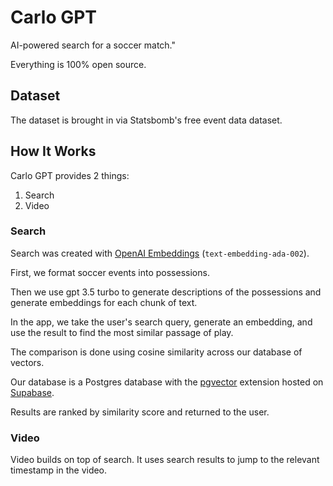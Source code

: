 # Carlo GPT

AI-powered search for a soccer match."


Everything is 100% open source.

## Dataset

The dataset is brought in via Statsbomb's free event data dataset.

## How It Works

Carlo GPT provides 2 things:

1. Search
2. Video

### Search

Search was created with [OpenAI Embeddings](https://platform.openai.com/docs/guides/embeddings) (`text-embedding-ada-002`).

First, we format soccer events into possessions.

Then we use gpt 3.5 turbo to generate descriptions of the possessions and generate embeddings for each chunk of text.

In the app, we take the user's search query, generate an embedding, and use the result to find the most similar passage of play.

The comparison is done using cosine similarity across our database of vectors.

Our database is a Postgres database with the [pgvector](https://github.com/pgvector/pgvector) extension hosted on [Supabase](https://supabase.com/).

Results are ranked by similarity score and returned to the user.

### Video

Video builds on top of search. It uses search results to jump to the relevant timestamp in the video.